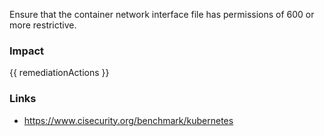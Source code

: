 
Ensure that the container network interface file has permissions of 600 or more restrictive.

### Impact
<!-- Add Impact here -->

<!-- DO NOT CHANGE -->
{{ remediationActions }}

### Links
- https://www.cisecurity.org/benchmark/kubernetes


